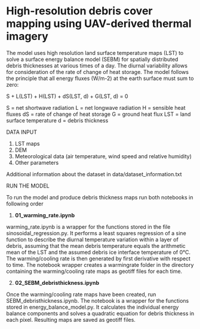 # High-resolution debris cover mapping using UAV-derived thermal imagery

The model uses high resolution land surface temperature maps (LST) to solve a surface energy balance model (SEBM) for spatially distributed debris thicknesses at various times of a day. The diurnal variability allows for consideration of the rate of change of heat storage.
The model follows the principle that all energy fluxes (W/m-2) at the earth surface must sum to zero:

S + L(LST) + H(LST) + dS(LST, d) + G(LST, d) = 0

S = net shortwave radiation
L = net longwave radiation
H = sensible heat fluxes
dS = rate of change of heat storage
G = ground heat flux
LST = land surface temperature
d = debris thickness

DATA INPUT
1) LST maps
2) DEM
3) Meteorological data (air temperature, wind speed and relative humidity)
4) Other parameters

Additional information about the dataset in data/dataset_information.txt


RUN THE MODEL

To run the model and produce debris thickness maps run both notebooks in following order

1) __01_warming_rate.ipynb__

warming_rate.ipynb is a wrapper for the functions stored in the file sinosoidal_regression.py. It performs a least squares regression of a sine function to describe the diurnal temperature variation within a layer of debris, assuming that the mean debris temperature equals the arithmetic mean of the LST and the assumed debris ice interface temperature of 0°C. The warming/cooling rate is then generated by first derivative with respect to time. The notebook wrapper creates a warmingrate folder in the directory containing the warming/cooling rate maps as geotiff files for each time.

2) __02_SEBM_debristhickness.ipynb__

Once the warming/cooling rate maps have been created, run SEBM_debristhickness.ipynb. The notebook is a wrapper for the functions stored in energy_balance_model.py. It calculates the individual energy balance components and solves a quadratic equation for debris thickness in each pixel. Resulting maps are saved as geotiff files.
